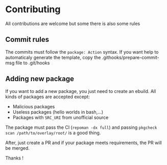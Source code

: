# Contributing

All contributions are welcome but some there is also some rules

## Commit rules

The commits must follow the `package: Action` syntax. If you want help to automaticaly generate the template, copy the .githooks/prepare-commit-msg file to .git/hooks

## Adding new package

If you want to add a new package, you just need to create an ebuild. All kinds of packages are accepted except:

- Malicious packages
- Useless packages (hello worlds in bash,...)
- Packages with `SRC_URI` from unofficial source

The package must pass the CI (`repoman -dx full`) and passing `pkgcheck scan /path/to/overlay/root/` is a good thing.

After, just create a PR and if your package meets requirements, the PR will be merged.

Thanks !

